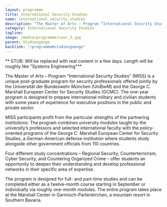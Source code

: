 ```yaml
---
layout: programme
title: International Security Studies
name: international_security_studies
description: "The Master of Arts – Program “International Security Studies” (MISS) is a unique post-graduate program for security professionals offered jointly by the Universität der Bundeswehr München (UniBwM) and the George C. Marshall European Center for Security Studies (GCMC)."
category: International Security Studies
tagline: 
image: /media/programme/casc_3.jpg
parent: Studiengänge
backlink: "/programme#studiengaenge"
---
```


** STUB: Will be replaced with real content in a few days. Length will be roughly like "Systems Engineering"**

The Master of Arts – Program “International Security Studies” (MISS) is a unique post-graduate program for security professionals offered jointly by the Universität der Bundeswehr München (UniBwM) and the George C. Marshall European Center for Security Studies (GCMC). The one-year program is designed to prepare international military and civilian students with some years of experience for executive positions in the public and private sector.

MISS participants profit from the particular strengths of the partnering institutions: The program combines university modules taught by the university’s professors and selected international faculty with the policy-oriented programs of the George C. Marshall European Center for Security Studies, a German-American defense institution where students study alongside other government officials from 110 countries.

Four different study concentrations – Regional Security, Counterterrorism, Cyber Security, and Countering Organized Crime – offer students an opportunity to deepen their understanding and develop professional networks in their specific area of expertise.

The program is designed for full- and part-time studies and can be completed either as a twelve-month course starting in September or individually via roughly one-month modules. The entire program takes place at the Marshall Center in Garmisch-Partenkirchen, a mountain resort in Southern Bavaria.
